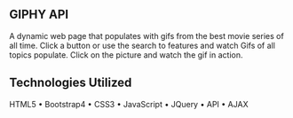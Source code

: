 ## GIPHY API
A dynamic web page that populates with gifs from the best movie series of all time. Click a button or use the search to features and watch Gifs of all topics populate. Click on the picture and watch the gif in action.


## Technologies Utilized
HTML5 • Bootstrap4 • CSS3 • JavaScript • JQuery • API • AJAX
